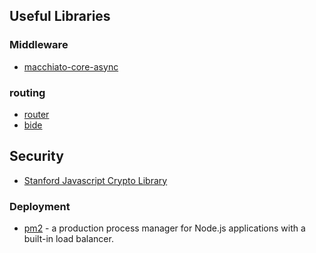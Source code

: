 ## Useful Libraries

### Middleware

* [macchiato-core-async](https://github.com/theasp/macchiato-core-async)

### routing

* [router](https://github.com/darkleaf/router)
* [bide](https://github.com/funcool/bide)

## Security

* [Stanford Javascript Crypto Library](http://bitwiseshiftleft.github.io/sjcl/)

### Deployment

* [pm2](https://www.npmjs.com/package/pm2) - a production process manager for Node.js applications with a built-in load balancer.
